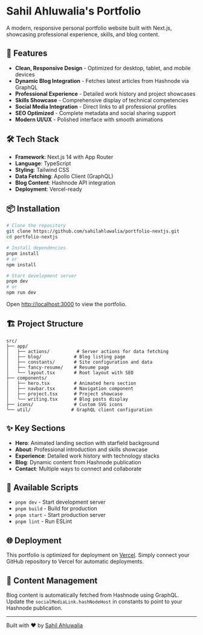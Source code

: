 # Sahil Ahluwalia's Portfolio

A modern, responsive personal portfolio website built with Next.js, showcasing professional experience, skills, and blog content.

## 🚀 Features

- **Clean, Responsive Design** - Optimized for desktop, tablet, and mobile devices
- **Dynamic Blog Integration** - Fetches latest articles from Hashnode via GraphQL
- **Professional Experience** - Detailed work history and project showcases
- **Skills Showcase** - Comprehensive display of technical competencies
- **Social Media Integration** - Direct links to all professional profiles
- **SEO Optimized** - Complete metadata and social sharing support
- **Modern UI/UX** - Polished interface with smooth animations

## 🛠️ Tech Stack

- **Framework**: Next.js 14 with App Router
- **Language**: TypeScript
- **Styling**: Tailwind CSS
- **Data Fetching**: Apollo Client (GraphQL)
- **Blog Content**: Hashnode API integration
- **Deployment**: Vercel-ready

## 📦 Installation

```bash
# Clone the repository
git clone https://github.com/sahilahluwalia/portfolio-nextjs.git
cd portfolio-nextjs

# Install dependencies
pnpm install
# or
npm install

# Start development server
pnpm dev
# or
npm run dev
```

Open [http://localhost:3000](http://localhost:3000) to view the portfolio.

## 🏗️ Project Structure

```
src/
├── app/
│   ├── actions/          # Server actions for data fetching
│   ├── blog/            # Blog listing page
│   ├── constants/       # Site configuration and data
│   ├── fancy-resume/    # Resume page
│   └── layout.tsx       # Root layout with SEO
├── components/
│   ├── hero.tsx         # Animated hero section
│   ├── navbar.tsx       # Navigation component
│   ├── project.tsx      # Project showcase
│   └── writing.tsx      # Blog posts display
├── icons/               # Custom SVG icons
└── util/               # GraphQL client configuration
```

## ✨ Key Sections

- **Hero**: Animated landing section with starfield background
- **About**: Professional introduction and skills showcase
- **Experience**: Detailed work history with technology stacks
- **Blog**: Dynamic content from Hashnode publication
- **Contact**: Multiple ways to connect and collaborate

## 🔧 Available Scripts

- `pnpm dev` - Start development server
- `pnpm build` - Build for production
- `pnpm start` - Start production server
- `pnpm lint` - Run ESLint

## 🌐 Deployment

This portfolio is optimized for deployment on [Vercel](https://vercel.com). Simply connect your GitHub repository to Vercel for automatic deployments.

## 📝 Content Management

Blog content is automatically fetched from Hashnode using GraphQL. Update the `socialMediaLink.hashNodeHost` in constants to point to your Hashnode publication.

---

Built with ❤️ by [Sahil Ahluwalia](https://sahilahluwalia.com)